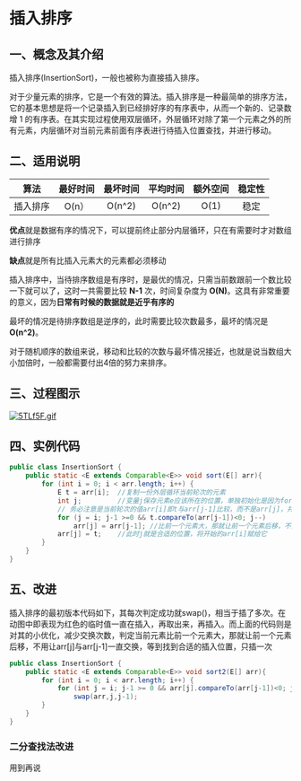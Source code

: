 # 插入排序

## 一、概念及其介绍
插入排序(InsertionSort)，一般也被称为直接插入排序。

对于少量元素的排序，它是一个有效的算法。插入排序是一种最简单的排序方法，它的基本思想是将一个记录插入到已经排好序的有序表中，从而一个新的、记录数增 1 的有序表。在其实现过程使用双层循环，外层循环对除了第一个元素之外的所有元素，内层循环对当前元素前面有序表进行待插入位置查找，并进行移动。



## 二、适用说明

|   算法   | 最好时间 | 最坏时间 | 平均时间 | 额外空间 | 稳定性 |
| :------: | :------: | :------: | :------: | :------: | :----: |
| 插入排序 |  O(n）   |  O(n^2)  |  O(n^2)  |   O(1)   |  稳定  |

**优点**就是数据有序的情况下，可以提前终止部分内层循环，只在有需要时才对数组进行排序

**缺点**就是所有比插入元素大的元素都必须移动

插入排序中，当待排序数组是有序时，是最优的情况，只需当前数跟前一个数比较一下就可以了，这时一共需要比较 **N-1** 次，时间复杂度为 **O(N)**。这具有非常重要的意义，因为**日常有时候的数据就是近乎有序的**



最坏的情况是待排序数组是逆序的，此时需要比较次数最多，最坏的情况是 **O(n^2)**。

对于随机顺序的数组来说，移动和比较的次数与最坏情况接近，也就是说当数组大小加倍时，一般都需要付出4倍的努力来排序。



## 三、过程图示

[![5TLf5F.gif](https://z3.ax1x.com/2021/10/27/5TLf5F.gif)](https://imgtu.com/i/5TLf5F)



## 四、实例代码

```java
public class InsertionSort {
    public static <E extends Comparable<E>> void sort(E[] arr){
        for (int i = 0; i < arr.length; i++) {
            E t = arr[i];  //复制一份外层循环当前轮次的元素
            int j;         //变量j保存元素e应该所在的位置，单独初始化是因为for循环后面还要用到
            // 务必注意是当前轮次的值arr[i]即t与arr[j-1]比较，而不是arr[j]，并且j-1是可以=0d
            for (j = i; j-1 >=0 && t.compareTo(arr[j-1])<0; j--)
                arr[j] = arr[j-1]; //比前一个元素大，那就让前一个元素后移，不用让arr[j]与arr[j-1]一直交换
            arr[j] = t;    //此时j就是合适的位置，将开始的arr[i]赋给它
        }
    }
}
```



## 五、改进

插入排序的最初版本代码如下，其每次判定成功就swap()，相当于插了多次。在动图中即表现为红色的临时值一直在插入，再取出来，再插入。而上面的代码则是对其的小优化，减少交换次数，判定当前元素比前一个元素大，那就让前一个元素后移，不用让arr[j]与arr[j-1]一直交换，等到找到合适的插入位置，只插一次

```java
public class InsertionSort {    
	public static <E extends Comparable<E>> void sort2(E[] arr){
        for (int i = 0; i < arr.length; i++) {
            for (int j = i; j-1 >= 0 && arr[j].compareTo(arr[j-1])<0; j--)
                swap(arr,j,j-1);
        }
    }
}
```



### 二分查找法改进

用到再说
